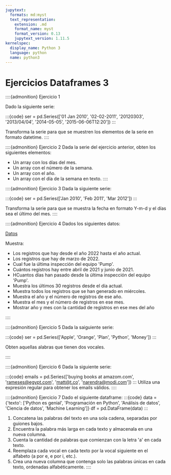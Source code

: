 ```yaml
---
jupytext:
  formats: md:myst
  text_representation:
    extension: .md
    format_name: myst
    format_version: 0.13
    jupytext_version: 1.11.5
kernelspec:
  display_name: Python 3
  language: python
  name: python3
---
```


# Ejercicios Dataframes 3

::::{admonition} Ejercicio 1

Dado la siguiente serie:

:::{code}
ser = pd.Series(['01 Jan 2010', '02-02-2011', '20120303', '2013/04/04', '2014-05-05', '2015-06-06T12:20'])
:::

Transforma la serie para que se muestren los elementos de la serie en formato datetime.
::::


::::{admonition} Ejercicio 2
Dada la serie del ejercicio anterior, obten los siguientes elementos:
- Un array con los días del mes.
- Un array con el número de la semana.
- Un array con el año.
- Un array con el día de la semana en texto.
::::

::::{admonition} Ejercicio 3
Dada la siguiente serie:

:::{code}
ser = pd.Series(['Jan 2010', 'Feb 2011', 'Mar 2012'])
:::

Transforma la serie para que se muestra la fecha en formato Y-m-d y el días sea el último del mes.
::::

::::{admonition} Ejercicio 4
Dados los siguientes datos:

[Datos](./log_report.xlsx)

Muestra:

- Los registros que hay desde el año 2022 hasta el año actual.
- Los registros que hay de marzo de 2022.
- Cual fue la última inspección del equipo 'Pump'.
- Cuántos registros hay entre abril de 2021 y junio de 2021.
- HCuantos días han pasado desde la última inspección del equipo 'Pump'.
- Muestra los últimos 30 registros desde el día actual.
- Muestra todos los registros que se han generado en miércoles.
- Muestra el año y el número de registros de ese año.
- Muestra el mes y el número de registros en ese mes.
- Mostrar año y mes con la cantidad de registros en ese mes del año

::::

::::{admonition} Ejercicio 5
Dada la saiguiente serie:

:::{code}
ser = pd.Series(['Apple', 'Orange', 'Plan', 'Python', 'Money'])
:::

Obten aquellas alabras que tienen dos vocales.

::::

::::{admonition} Ejercicio 6
Dada la siguiente serie:

:::{code}
emails = pd.Series(['buying books at amazom.com', 'rameses@egypt.com', 'matt@t.co', 'narendra@modi.com'])
:::
Utiliza una expresión regular para obtener los emails válidos.
::::

::::{admonition} Ejercicio 7
Dado el siguiente dataframe:
:::{code}
data = {'texto': ['Python es genial', 'Programación en Python', 'Análisis de datos', 'Ciencia de datos', 'Machine Learning']}
df = pd.DataFrame(data)
:::
1. Concatena las palabras del texto en una sola cadena, separadas por guiones bajos.
2. Encuentra la palabra más larga en cada texto y almacenala en una nueva columna.
3. Cuenta la cantidad de palabras que comienzan con la letra 'a' en cada texto.
4. Reemplaza cada vocal en cada texto por la vocal siguiente en el alfabeto (a por e, e por i, etc.).
5. Crea una nueva columna que contenga solo las palabras únicas en cada texto, ordenadas alfabéticamente.
::::


